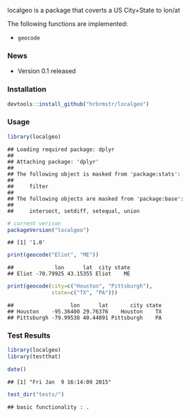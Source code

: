 localgeo is a package that coverts a US City+State to lon/at

The following functions are implemented:

-   `geocode`

### News

-   Version 0.1 released

### Installation

``` r
devtools::install_github("hrbrmstr/localgeo")
```

### Usage

``` r
library(localgeo)
```

    ## Loading required package: dplyr
    ## 
    ## Attaching package: 'dplyr'
    ## 
    ## The following object is masked from 'package:stats':
    ## 
    ##     filter
    ## 
    ## The following objects are masked from 'package:base':
    ## 
    ##     intersect, setdiff, setequal, union

``` r
# current verison
packageVersion("localgeo")
```

    ## [1] '1.0'

``` r
print(geocode("Eliot", "ME"))
```

    ##             lon      lat  city state
    ## Eliot -70.79925 43.15355 Eliot    ME

``` r
print(geocode(city=c("Houston", "Pittsburgh"),
              state=c("TX", "PA")))
```

    ##                  lon      lat       city state
    ## Houston    -95.36400 29.76376    Houston    TX
    ## Pittsburgh -79.99538 40.44091 Pittsburgh    PA

### Test Results

``` r
library(localgeo)
library(testthat)

date()
```

    ## [1] "Fri Jan  9 16:14:09 2015"

``` r
test_dir("tests/")
```

    ## basic functionality : .
